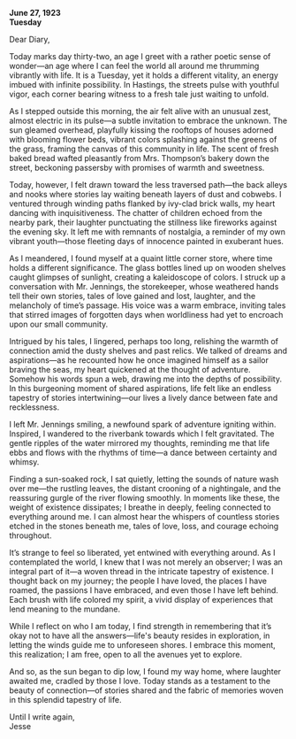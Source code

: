 
**June 27, 1923**  
**Tuesday**  

Dear Diary,

Today marks day thirty-two, an age I greet with a rather poetic sense of wonder—an age where I can feel the world all around me thrumming vibrantly with life. It is a Tuesday, yet it holds a different vitality, an energy imbued with infinite possibility. In Hastings, the streets pulse with youthful vigor, each corner bearing witness to a fresh tale just waiting to unfold.

As I stepped outside this morning, the air felt alive with an unusual zest, almost electric in its pulse—a subtle invitation to embrace the unknown. The sun gleamed overhead, playfully kissing the rooftops of houses adorned with blooming flower beds, vibrant colors splashing against the greens of the grass, framing the canvas of this community in life. The scent of fresh baked bread wafted pleasantly from Mrs. Thompson’s bakery down the street, beckoning passersby with promises of warmth and sweetness.

Today, however, I felt drawn toward the less traversed path—the back alleys and nooks where stories lay waiting beneath layers of dust and cobwebs. I ventured through winding paths flanked by ivy-clad brick walls, my heart dancing with inquisitiveness. The chatter of children echoed from the nearby park, their laughter punctuating the stillness like fireworks against the evening sky. It left me with remnants of nostalgia, a reminder of my own vibrant youth—those fleeting days of innocence painted in exuberant hues.

As I meandered, I found myself at a quaint little corner store, where time holds a different significance. The glass bottles lined up on wooden shelves caught glimpses of sunlight, creating a kaleidoscope of colors. I struck up a conversation with Mr. Jennings, the storekeeper, whose weathered hands tell their own stories, tales of love gained and lost, laughter, and the melancholy of time’s passage. His voice was a warm embrace, inviting tales that stirred images of forgotten days when worldliness had yet to encroach upon our small community.

Intrigued by his tales, I lingered, perhaps too long, relishing the warmth of connection amid the dusty shelves and past relics. We talked of dreams and aspirations—as he recounted how he once imagined himself as a sailor braving the seas, my heart quickened at the thought of adventure. Somehow his words spun a web, drawing me into the depths of possibility. In this burgeoning moment of shared aspirations, life felt like an endless tapestry of stories intertwining—our lives a lively dance between fate and recklessness.

I left Mr. Jennings smiling, a newfound spark of adventure igniting within. Inspired, I wandered to the riverbank towards which I felt gravitated. The gentle ripples of the water mirrored my thoughts, reminding me that life ebbs and flows with the rhythms of time—a dance between certainty and whimsy.

Finding a sun-soaked rock, I sat quietly, letting the sounds of nature wash over me—the rustling leaves, the distant crooning of a nightingale, and the reassuring gurgle of the river flowing smoothly. In moments like these, the weight of existence dissipates; I breathe in deeply, feeling connected to everything around me. I can almost hear the whispers of countless stories etched in the stones beneath me, tales of love, loss, and courage echoing throughout.

It’s strange to feel so liberated, yet entwined with everything around. As I contemplated the world, I knew that I was not merely an observer; I was an integral part of it—a woven thread in the intricate tapestry of existence. I thought back on my journey; the people I have loved, the places I have roamed, the passions I have embraced, and even those I have left behind. Each brush with life colored my spirit, a vivid display of experiences that lend meaning to the mundane.

While I reflect on who I am today, I find strength in remembering that it’s okay not to have all the answers—life's beauty resides in exploration, in letting the winds guide me to unforeseen shores. I embrace this moment, this realization; I am free, open to all the avenues yet to explore.

And so, as the sun began to dip low, I found my way home, where laughter awaited me, cradled by those I love. Today stands as a testament to the beauty of connection—of stories shared and the fabric of memories woven in this splendid tapestry of life.

Until I write again,  
Jesse
